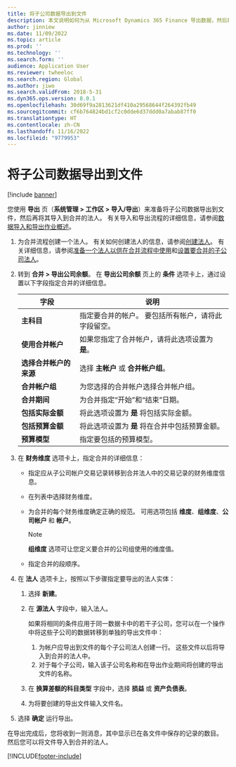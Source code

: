 ```yaml
---
title: 将子公司数据导出到文件
description: 本文说明如何为从 Microsoft Dynamics 365 Finance 导出数据，然后将其导入到合并的法人作准备。
author: jinniew
ms.date: 11/09/2022
ms.topic: article
ms.prod: ''
ms.technology: ''
ms.search.form: ''
audience: Application User
ms.reviewer: twheeloc
ms.search.region: Global
ms.author: jiwo
ms.search.validFrom: 2018-5-31
ms.dyn365.ops.version: 8.0.1
ms.openlocfilehash: 30d69f9a2813621df410a29568644f264392fb49
ms.sourcegitcommit: cf6b764824bd1cf2c0dde6d37ddd0a7abab87ff0
ms.translationtype: HT
ms.contentlocale: zh-CN
ms.lasthandoff: 11/16/2022
ms.locfileid: "9779953"
---
```

# <a name="export-subsidiary-data-to-files"></a>将子公司数据导出到文件

[!include [banner](../includes/banner.md)]

您使用 **导出** 页（**系统管理 \> 工作区 \> 导入/导出**）来准备将子公司数据导出到文件，然后再将其导入到合并的法人。 有关导入和导出流程的详细信息，请参阅[数据导入和导出作业概述](../../fin-ops-core/dev-itpro/data-entities/data-import-export-job.md)。

1. 为合并流程创建一个法人。 有关如何创建法人的信息，请参阅[创建法人](../../fin-ops-core/fin-ops/organization-administration/tasks/create-legal-entity.md)。 有关详细信息，请参阅[准备一个法人以供在合并流程中使用](prepare-company-for-consolidation.md)和[设置要合并的子公司法人](set-up-subsidiary-company-for-consolidation.md)。 

2. 转到 **合并 \> 导出公司余额**。 在 **导出公司余额** 页上的 **条件** 选项卡上，通过设置以下字段指定合并的详细信息。

    | 字段                             | 说明 |
    |-----------------------------------|-------|
    | **主科目**                      | 指定要合并的帐户。 要包括所有帐户，请将此字段留空。 |
    | **使用合并帐户**         | 如果您指定了合并帐户，请将此选项设置为 **是**。 |
    | **选择合并帐户的来源** | 选择 **主帐户** 或 **合并帐户组**。 |
    | **合并帐户组**       | 为您选择的合并帐户选择合并帐户组。 |
    | **合并期间**              | 为合并指定“开始”和“结束”日期。 |
    | **包括实际金额**            | 将此选项设置为 **是** 将包括实际金额。 |
    | **包括预算金额**            | 将此选项设置为 **是** 将在合并中包括预算金额。 |
    | **预算模型**                     | 指定要包括的预算模型。 |

3. 在 **财务维度** 选项卡上，指定合并的详细信息：

    - 指定应从子公司帐户交易记录转移到合并法人中的交易记录的财务维度信息。
    - 在列表中选择财务维度。
    - 为合并的每个财务维度确定正确的规范。 可用选项包括 **维度**、**组维度**、**公司帐户** 和 **帐户**。

        > [!NOTE]
        > **组维度** 选项可让您定义要合并的公司组使用的维度值。

    - 指定合并的段顺序。

4. 在 **法人** 选项卡上，按照以下步骤指定要导出的法人实体：

    1. 选择 **新建**。
    2. 在 **源法人** 字段中，输入法人。

        如果将相同的条件应用于同一数据卡中的若干子公司，您可以在一个操作中将这些子公司的数据转移到单独的导出文件中：

        1. 为帐户应导出到文件的每个子公司法人创建一行。 这些文件以后将导入到合并的法人中。
        2. 对于每个子公司，输入该子公司名称和在导出作业期间将创建的导出文件的名称。

    3. 在 **换算差额的科目类型** 字段中，选择 **损益** 或 **资产负债表**。
    4. 为将要创建的导出文件输入文件名。

5. 选择 **确定** 运行导出。

在导出完成后，您将收到一则消息，其中显示已在各文件中保存的记录的数目。 然后您可以将文件导入到合并的法人。


[!INCLUDE[footer-include](../../includes/footer-banner.md)]
